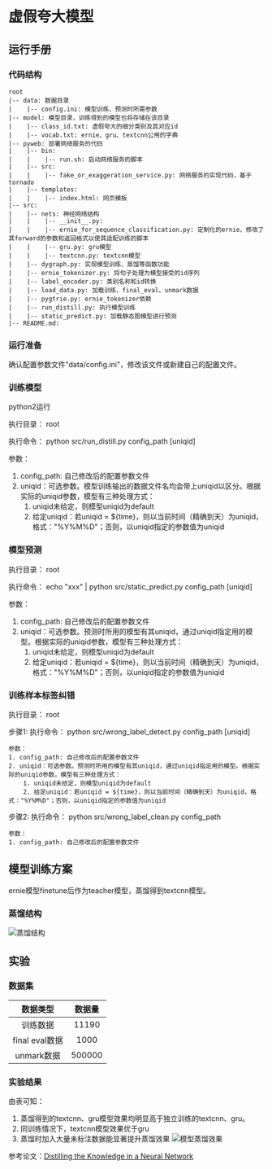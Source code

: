 # 虚假夸大模型

## 运行手册
### 代码结构
```
root
|-- data: 数据目录
|    |-- config.ini: 模型训练、预测时所需参数
|-- model: 模型目录，训练得到的模型也将存储在该目录
|    |-- class_id.txt: 虚假夸大的细分类别及其对应id
|    |-- vocab.txt: ernie、gru、textcnn公用的字典
|-- pyweb: 部署网络服务的代码
|    |-- bin:
|    |    |-- run.sh: 启动网络服务的脚本
|    |-- src:
|    |    |-- fake_or_exaggeration_service.py: 网络服务的实现代码，基于tornado
|    |-- templates:
|    |    |-- index.html: 网页模板
|-- src:
|    |-- nets: 神经网络结构
|    |    |-- __init__.py:
|    |    |-- ernie_for_sequence_classification.py: 定制化的ernie，修改了其forward的参数和返回格式以使其适配训练的脚本
|    |    |-- gru.py: gru模型
|    |    |-- textcnn.py: textcnn模型
|    |-- dygraph.py: 实现模型训练、蒸馏等函数功能
|    |-- ernie_tokenizer.py: 将句子处理为模型接受的id序列
|    |-- label_encoder.py: 类别名称和id转换
|    |-- load_data.py: 加载训练、final_eval、unmark数据
|    |-- pygtrie.py: ernie_tokenizer依赖
|    |-- run_distill.py: 执行模型训练
|    |-- static_predict.py: 加载静态图模型进行预测
|-- README.md:
```


### 运行准备

确认配置参数文件"data/config.ini"，修改该文件或新建自己的配置文件。

### 训练模型

python2运行

执行目录： root

执行命令： python src/run_distill.py config_path [uniqid]

参数：
1. config_path: 自己修改后的配置参数文件
2. uniqid：可选参数。模型训练输出的数据文件名均会带上uniqid以区分。根据实际的uniqid参数，模型有三种处理方式：
    1. uniqid未给定，则模型uniqid为default
    2. 给定uniqid：若uniqid = ${time}，则以当前时间（精确到天）为uniqid，格式："%Y%M%D"；否则，以uniqid指定的参数值为uniqid

### 模型预测

执行目录： root

执行命令： echo "xxx" | python src/static_predict.py config_path [uniqid]

参数：
1. config_path: 自己修改后的配置参数文件
2. uniqid：可选参数。预测时所用的模型有其uniqid，通过uniqid指定用的模型。根据实际的uniqid参数，模型有三种处理方式：
    1. uniqid未给定，则模型uniqid为default
    2. 给定uniqid：若uniqid = ${time}，则以当前时间（精确到天）为uniqid，格式："%Y%M%D"；否则，以uniqid指定的参数值为uniqid

### 训练样本标签纠错

执行目录： root

步骤1:
    执行命令： python src/wrong_label_detect.py config_path [uniqid]

    参数：
    1. config_path: 自己修改后的配置参数文件
    2. uniqid：可选参数。预测时所用的模型有其uniqid，通过uniqid指定用的模型。根据实际的uniqid参数，模型有三种处理方式：
        1. uniqid未给定，则模型uniqid为default
        2. 给定uniqid：若uniqid = ${time}，则以当前时间（精确到天）为uniqid，格式："%Y%M%D"；否则，以uniqid指定的参数值为uniqid

步骤2:
    执行命令： python src/wrong_label_clean.py config_path

    参数：
    1. config_path: 自己修改后的配置参数文件


## 模型训练方案
ernie模型finetune后作为teacher模型，蒸馏得到textcnn模型。

### 蒸馏结构
![蒸馏结构][distilling_structure]

## 实验
### 数据集
|数据类型|数据量|
|:---:|:---:|
|训练数据|11190|
|final eval数据|1000|
|unmark数据|500000|

### 实验结果
由表可知：
1. 蒸馏得到的textcnn、gru模型效果均明显高于独立训练的textcnn、gru。
2. 同训练情况下，textcnn模型效果优于gru
3. 蒸馏时加入大量未标注数据能显著提升蒸馏效果
![模型蒸馏效果][distilling_performance]


参考论文：[Distilling the Knowledge in a Neural Network](https://arxiv.org/pdf/1503.02531.pdf)

[distilling_performance]: http://agroup.baidu.com/api/static/bj/-5c768808234704894cc3128c15f001f80371bc2b?filename=%E6%A8%A1%E5%9E%8B%E8%92%B8%E9%A6%8F%E6%95%88%E6%9E%9C.png
[distilling_structure]: http://agroup.baidu.com/api/static/bj/-477a8a53bcb4c1dadd6a7cb01670cfe80e38dda3?filename=%E6%A8%A1%E5%9E%8B%E8%92%B8%E9%A6%8F.png
